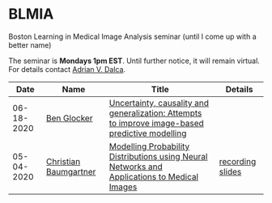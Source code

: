 # BLMIA
Boston Learning in Medical Image Analysis seminar (until I come up with a better name)

The seminar is **Mondays 1pm EST**. Until further notice, it will remain virtual.  
For details contact [Adrian V. Dalca](http://adalca.mit.edu).



| Date | Name | Title | Details |  
| ---------- | --- | --- | --- |  
| 06-18-2020 | [Ben Glocker](assets/06-18-2020.md) | [Uncertainty, causality and generalization: Attempts to improve image-based predictive modelling](assets/06-18-2020.md) | |
| 05-04-2020 | [Christian Baumgartner](assets/05-04-2020.md) | [Modelling Probability Distributions using Neural Networks and Applications to Medical Images ](assets/05-04-2020.md) | [recording](https://mitprod-my.sharepoint.com/:v:/g/personal/adalca_mit_edu/EW2nMPj0F5NGuSLTRNAWk1QBG2Br-8aJiU09VqzAEyv85w?e=wfpzwI) [slides](https://mitprod-my.sharepoint.com/:b:/g/personal/adalca_mit_edu/EUU1tsSQqxpOjnbIUraVKRQBN3vGtNNQBxBLn8EfXoB-nA?e=pEnPTJ) |   
